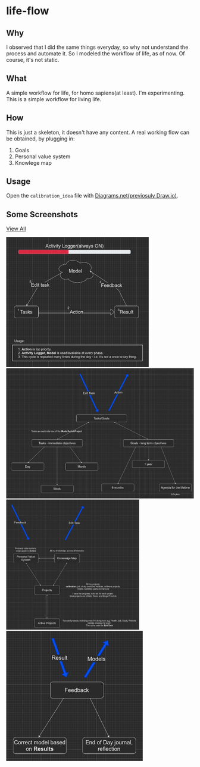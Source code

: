 # life-flow

## Why

I observed that I did the same things everyday, so why not understand the process and automate it.
So I modeled the workflow of life, as of now.
Of course, it's not static.

## What

A simple workflow for life, for homo sapiens(at least).
I'm experimenting.
This is a simple workflow for living life.

## How

This is just a skeleton, it doesn't have any content.
A real working flow can be obtained, by plugging in:

1. Goals
2. Personal value system
3. Knowlege map

## Usage
Open the `calibration_idea` file with [Diagrams.net(previosuly Draw.io)](https://app.diagrams.net/).

## Some Screenshots

<a target="_blank" href="https://viewer.diagrams.net/?tags=%7B%7D&highlight=0000ff&edit=_blank&layers=1&nav=1&title=calibration_idea.drawio#R%3Cmxfile%20pages%3D%228%22%3E%3Cdiagram%20id%3D%22nVED_cFmHkKYGcl0D_A5%22%20name%3D%22High-level%20view%22%3E3VpZd9o6EP41nHvvAxzjheURCJC2SUiztElecoSt2ArCMrLM9usr2TJeIQRom5uHHNBIGknfzHyaEalovelySIHnXBIL4oqqWMuKdlZR1bqitfiHkKwiSUNpRgKbIksOSgS3aA3jmVIaIAv6mYGMEMyQlxWaxHWhyTIyQClZZIe9EJxd1QM2LAhuTYCL0p%2FIYk4kbRlKIj%2BHyHbileuK7JmCeLAU%2BA6wyCIl0voVrUcJYdG36bIHsQAvxiWaN9jSu9kYhS4rmXDvQzoavwpMVAWDMbdLOKiiNjAf330hrujx2UoetTELSNxR9UNDdPgAVfeWSSf%2FZovPO%2BBP%2FFgVXzPSFvVFG8PInUQrWoABritEWh3w%2Fas902W36tDQ52fz5cDsDMj1z6%2FJtDtAbSjP9DzGgCsK%2B%2BKjf590tMv5dGY3zefLnokcOrmpqhtIN1AlZ1MpCVwLivl1vsOFgxi89YApehfccbnMYVMsu4vISrDnkDK4TInkekNIppDRFR%2By3PhBNEW6vabJ9iJxonrsGU7KgRpSBqTf2hvViWn5F3nGuJky9k7j9y0kJIxbbw8rDb%2Bwwc9H9e6rh5uN7o%2BgGdz8ONJK9cZOM0GLB59susTlH93EcgpvEcocYhMX4AtCPGmvV8jYSlIHCBjJWhMuEXsQ02t88aj5GDYNQzbPllJ72FilGteQIg4%2FpLHM5aaIlBlx8zHdl6gKW7EuER5yg6q%2By8N8ElAT7gBQlxyYAn97OKiKAHSnv1KIAUPzLNuVOV84tUMpWKUGeAS5zE9pvhaCJAxULRsGcTtx5Ehj4tabrR3p6aehOXmfHUpzPYowrV%2F157M1tMaTvnd%2BdWwA6bvjB2N%2BMYqw4beNJ4QmJoH1RyhPU7O2bpcwXruE8erab6W80zhCx2SIuId7wuPycvZAnyzNHi3PbmnrGlw8HukJzZ2eENv%2FBcNlR%2BRBISdZ8it3C%2BD7yCxnynqWJnez5IYRM3yY0OMWRjycAdU9GbC1JwOm%2FNMocc9Y9j6iLDKhnksIWjmvj84tZ6XzvryiZk5RPmOIgCko%2BoDsegP9ALPDg%2Br69VJbX%2FAaoTm8uhi1B%2BuHJ%2B%2FIoGp9qCyy8TGzSEGGc8TERi%2BIbUP6L8ALsOJ5gDK6%2Bm%2Bfe9EddoaT1wcGXEbM8%2BnzDSDHJpbKTsul7LKpwwQNWcB3NsllzJnTpS2K2dqY12Y%2B419rlIagdKlM4gS7vSCMewQTGq6g9dv9Xn8gtDBKJjDukVlsPgH0udsg1%2B4SxsiUCxs7OfEddUcu4TKKDmM0ShxGPYnDFIrUclPFpwI4gDGfqCe1F4YvrBtwbN3dRjvrqi1d22Y0CgWDbcr78qDe4Y17GS5lmdL7R33v%2FbPFXNuCeQB5agrMfepBx3SftM7T928989v5OVyN3c742LDVduezb2Qs%2BbBKar04a9lUZ3tkMLVWM1vVvZnFhK18kXh4atPaM7XRP1Rq02hnOUdXDkxt9Bx56fnKYEtq896qtJGvSo1TV6UFIlwvnp%2B%2BL%2B4eq3c%2FXP3%2By2UvwLBa5MHYUZII4PTBsj4PMLJdERDcvYTPdQXJIBPgjuyYIsvCG%2F4C41CVcEyJC9drdCvGmdAVMBJlaflwCt9KTnEh5apCTS%2FeSGUZzAEX0n6gqwXQi7fP%2Fx10LV8jlOSNfxR0rQC69ulAb3w0T9cLoOufDnQjT%2BXKXwbdKIBufDrQ8%2FRS%2F5P0cqVpo%2Bd1MJvcq6uF3266A6PkIr33w9%2F1Op8O%2B83vi3GO1DYK2Dd%2FE%2Fa3K%2B1qpj7fe7b32B28fumul8MS7OMHHQvNS9%2BGhAmqEnXxOCSKteLjUOpZKFSUlfL62c3LTrNeWnO9VhG4bTZStup46xPx%2BI1Ng6l4MXLHvvhA4vWEEU%2F4B0WEIraqvbFyOTJbBp8eHPW94GSejPbHqfeOZfK%2F17yhWglRD3zIq9sBmAOEw%2BjmUSKqBcijUmzYc4AP3zLGmO5nnuPsoNXyflN2sDsnPJe5MsPDhA0KPQiYOKgyBa44FuNFq%2BixAopcWwgcMdoKS6mqmFcTp1YQ%2B0cMc4nABPA%2F4pqwCqrRQObwye%2F11BwnZ3%2FifeNZNc%2Bp8iWNN9Xfw7CGWmTYRlk5nX%2FRP4Ri3dHdbNa%2B7zeno2of3o9mLzy%2FKFJs4%2FPda62%2Fl8iVgl6sE5ufDvSy5%2BETgcybyb82RW8oyT%2BIaf1f%3C%2Fdiagram%3E%3Cdiagram%20id%3D%22CnGAGkjXtantocHm_Rao%22%20name%3D%22Activity%20Logger%22%3EtVXbUtswEP0az7QPYXyJSfqYhNCmMxCm0NsTo9gbW4MsGUlOAl%2FfXVsmBKWdQqdPks6u1qtzjuQgmVW7j5rV5YXKQQRxmO%2BC5CyI4yhMxjgQ8uCQUTjqkELz3GF74Jo%2FQr%2FVoQ3PwRwkWqWE5fUhmCkpIbMHGNNabQ%2FT1kocfrVmBXjAdcaEj37nuS07dJyGe%2FwT8KLsvxyFLlKxPtkBpmS52j6DknmQzLRStptVuxkIYq%2FnZZ7fjubLwWJwkf68%2BXEv0ttLO%2BiKnb9my9MRNEj75tIQflhkj3ffJovF4uvn%2BO7LPSz70hsmGseXO6t96AkstGrqv%2BygLwfawu6YvGzVl90ziN4DVYHVD5jX7%2Br1cbYbROHQIdu9iunYYeUzBZPeecw5p3iqvmcHJ46gV%2BiQeGRdMWP4BtrzVbWSxA76u2Q0aMiUzg3OAAmhw7HM8g23NOWSLhVYxvGzs46zFbO88vhH%2BmUO1FcUJNNtyS1c1yyj6BbvLGKlrYQLr5W07g7GQ1z7uv3RBi91%2B60%2BSeqJMTwmxtNt%2BhcxjrYcemLMWVYS2bLrtGSm1QIM6cOs1XzVWHqKJkF8KrDB6UrjrKBZdII5N8zc4SBZBX5GTBlXmivdCvgynFAY5YN3xjJtByDz937WkLIqpXI%2FlJ60sjPbUNtq7TwlwHIl%2FfTTk%2FaooAs6q0CHCT9pREkzVVXIifHDYwrP5YZrJavOugPqrzE8w3F5icIsz887fwqVsa4VWplGt77ksjCeY9FD9tCWTPBC4lzAmiLkM45P9MTBFc9z2jzVYPijeyNCXNeKU%2BdYNZ0G6RlVaqwyncFf%2BD0a%2F0e%2FD9OD5yiK%2FMdoeHrE%2F%2FEb%2FI%2FL%2FU%2BljT37NyfzXw%3D%3D%3C%2Fdiagram%3E%3Cdiagram%20id%3D%22cntS2G54vDvxFcAFoPWJ%22%20name%3D%22Tasks%22%3E7Vpdd%2BIqFP01PjorH8bERz9qb7vaVZft1Dovd2GCCSMJKcEa59cPJKCJcWxrrdU790k4wBH23uQcSGpmN0wvKYiDW%2BJBXDM0L62ZvZph6I7j8B9hWeaWpmbnBp8iT3ZaG%2B7RLyiNmrTOkQeTUkdGCGYoLhtdEkXQZSUboJQsyt2mBJf%2FNQY%2BrBjuXYCr1hHyWJBbHUtb2%2F%2BByA%2FUP%2BuabAmB6iwNSQA8siiYzIua2aWEsLwUpl2IBXgKl%2BFtnz37153vw8gJlv32xNRxPXfWf8%2BQ1RIojNhhXTfl0thS4QU9Dp%2BsRiTiPx1K5pEHhRuN1whlAfFJBPANITE36tz4EzK2lOSDOSPcFLAQy1aYIvYkhn8zLFkdF5p6qXSdVZayMiURkx6NhmiMGF3mXixVHauBorJ2k9WUnzeCJ0FOyJy6cEe%2FhtQwoD7c5U%2FuEgFnQYiSmktIQsgnyTtQiAFDL2W1Ail6f9VvNXRAEF%2BHockNWtcbUp5yf9qqrnzkM5XD1vrghcI81qZMNe9QUOvICnq7gPYVzKbwvkhAzqEFVGL%2BvTTr%2BpF5tv8aolWkPBGm5bRfAJ7Lf6oZTcwX0EliEPGyL8oPIJklvFtduAtD6CHAIC%2BTyU8exfkkEzWKT6I4sCKjtWYEy4sAMXgfgwzZBU9Jyvr4GGUvkDKY7sRYPVYNs%2FxYtVqyvlgnEQ2VGQSFBKKpfRIvdoWXHlieCZoNbSNIOVU0DfuYaDoVNEcQzs4ETt2ySnC2ml8Np3qGFfC85WgE5wGodWrq1I0KnE1xJBGQJueBqbkBasv6clCtI6cw7zjsnGgKo5tvzWGMk8phdOfIVP9FTDdPi%2Bljnz%2FP%2F1zydqoPfofxMarNSlC8JACrUwgmkS9WBWm4cQ45h3Bpndx5Q230Aty6mB8E9DwgbWrlLNk%2BZpYMes%2Fzi4tkiKf2nXfVSgf3blCvZnUVJH0OZfxBRFaX6WCi3Go7kXLMPXO11WX54dVXPe62fRh5oCbeAVCx0QNx34DRFDIUws%2BW5E4%2BX5fkl0lOr8B4wxETi8PiTmYDNL4MVkYGYORHvOxyJCDlBrFY5ALclg0h8jycxViYoF9ScSKKxeLGOVuO1alZPeGLh9UkR3kDdJ6vfQLoqVJz%2BTFQ1bazhRHzAIzQQQCXaNQY1dNFiK%2B7V1bcrldPyuouja88C6Yg8xElDESuiF8ama70rm7VJuo%2BLXtj962dxboBJSLqFW7eJn%2B8djsxqg91bdcok23pW8Jo45PoTmbTIRmPGJqmToqNgAw716us7D906OTCpKwt3s1ywwQTd%2FYQoEg19BHe8ljdg%2FZiIrsVWknZq3msvNE%2Bfhq7ddbVmH%2F2B5ZzE4Q6SZyIIqoRYccbl74885zxy5XNV9bmJ551vieQ3k3yqKhhMIG4jLBYcwmy5vOcqIZ6HsLavIPRiNN1o8L7wkNitKCmwEjus8gIRtEs%2F18PMMA9Zl%2BtGH0uC6N7ecX6o7HxcB1ju9l5nNvz4eN62ENBzP9OeNImX1IoRT3ZC9K6%2FsUmj0Gbc7oYaD%2B8ehF%2FqcCCKJIAxKI4xTCVu5ZvaE9tYBeDJEHuH7WR7dwp39RdgnkmLlyammZpcJrteEpmsNSi9zrdd6vp1a1Z0Iq1RSrK9sHPK3S7LNVNBeaPpMrHFRU%2FprEheXvD0d5fafBqQeNH0LxINUm0v9zH6e3zE%2F3hmf5d2runzgDcjD8od%2BN%2FuR9G7g19Q6b76t16Zd8cUu7ctP4IL%2Few%2FpTRvPgN%3C%2Fdiagram%3E%3Cdiagram%20id%3D%22YxMqXrZd3gOxDSr8PaLY%22%20name%3D%22Action%22%3ErVVNc9owEP01PpIRNib0CIZQ2qT5aiaZXjrCWmwlwnIlOTH8%2BkiWhG3ITJuZXmD1dvettPskB1GyrZcCl%2FkVJ8CCEJE6iOZBGA5RNNF%2FBtlZZIzOLZAJSlxQC9zTPfhMh1aUgOwFKs6ZomUfTHlRQKp6GBaCv%2FXDNpz1q5Y4gxPgPsXsFH2kROUWncSoxb8CzXJfeYicZ4t9sANkjgl%2F60DRIogSwbmy1rZOgJnm%2Bb78TonCuzD7Hu2Hg9XmaZVO4oElu%2FhMyuEIAgr1f6lDS%2F2KWeX6dUELKnMzJSxf5FkQjpmuOVsLbWXGWtQl41SZiBxMn4xkZBAmp6FSF2xmllYSiBloYX4FMFybddNVtfOjUlCbrFxtmQaG2sSMZoW2U31wEBp4BaGoHu7UObaUEJM%2BEyDpHq8bKqTXJaeFaqQTz4J4brgqxaWVp6He8EI5tQ4nev2PPXazMPuAuqMw1%2FMl8C0oYU7tvCGKbcrOr52c3lo1HiSWd5R47jDsLkB2oG6HrA0352b5IEFcr5%2FNNQoRw2tgNtVPxpy51%2FLxn4p7x8A2Z6oDwlFZt04%2FzTuQlaZxXLq0pbNOu1dGixdbkmCFNVlzO7Wm9LCTm%2BeraH%2BpX4Tz5Y%2FL6y8X%2B6dfZZv2E4sMfOfXDGuixuflW31D6Z24VfkiFeVsNX1Mbh8GqNN6J%2FeOnvSFLY25YVBPzVOi9wkFceY8ZVhKmvYVdyyLDWUs4YyLhjJCKEawaaQt%2BAv0PMP5LPm0kID0nq9TGXVkEn%2BgEo%2BZO6Xoa%2F%2FR%2B0g6rsKNuR%2BtSkfhkUqj0VncJ5G8Eim4vO47c0Q1Hv2VSjWzPqFq1Hw4%2BkcC18uOxj3UPsGWof2QRYt3%3C%2Fdiagram%3E%3Cdiagram%20id%3D%22PjM3zL20g7GNLO9FzXZp%22%20name%3D%22Result%22%3E7VlbV%2BI6FP41rHXOg6xeuTxy0dFxFD2Mo%2FjCSttAM4akpinQ%2BfUnaVPb0oqo4GKtc%2FpCs5PsNN%2F%2Bsi%2BhYQ4W628MBP4V9SBuGJq3bpjDhmHomtkRP1ISp5KW1k4Fc4Y8NSgXjNEfmM1U0gh5MCwN5JRijoKy0KWEQJeXZIAxuioPm1FcXjUAc1gRjF2Aq9J75HE%2FlXZsLZefQzT3s5V1TfUsQDZYCUIfeHRVEJmnDXPAKOXp22I9gFiCl%2BFyc99ZBmNwqqNVy7skejw%2BfT5JlZ29Z8rLFhgk%2FMOqrx%2F57XnrcRia05OlfjMZWgsjU70EOFJ4qb3yOANwzmgU7PgFmTrIOFzXmRc4mdocQUE9SBeQs1iMU7NMS32IYp2d2WuV29DIZH7Zfoo7ijfzF905NuJFwfMOK5gVqC48KFbZxEvARTwoNekNs7%2FyEYfjALiydyWOmJD5fIFV94wSrs6MYYl2FeetZtvE%2BVU89Rr4zBr42ntAr%2FaLtdfQ07gPuPi5kL4CyjcvYojMkx4omyCuYCx2zctAAozmRLy7AjjIhEBig4Qb6KmOBfI8Ob3PYIj%2BKB5qoh1QRHiyXbvfsIdSV8RpmBplw0Z65xA2Uhzv7Ehxcw82emgtO7fXI%2FgQIMOfTFpLh7GjdQa2WXYGZh1S7TpnYB%2FKGVgVqEZOCNkScERJ%2BAqJxVIagzMsto6WUurHARX9ITy4F9lq7095kTqGdg%2FF0BovQkIOiCsR1OhMhm2YOhKewo8YQynREvgbRgtLz%2BEw8TZPfAgIArlFyN2mkIGFxJY4ofy5pkrLQo5wEKiz1JH5ok9aOs4sveMR28cJ04ZTfnvFDO%2BKO9%2Fv418e7pHshBWAhp5I7FSTUJLg93JKJHqUcZ%2FOKQH4B6WBQuy3oEKsIJNglk0F14g%2FyOlNw1bNSaFruFaqk0acNYjYYDrLzpqTYl8%2BLWll8wRTGe%2FJnDbfQSI7QxKbZMzbBt7ma0MaMRduQVUlMWJRGWvTcdOf1vXD6Pv58lu3Px8NvPtulOmTkG%2BlC4MYJM6slLbvmwv2F3Nhdyocp0m35a9HYtLWF5u0%2FV893tvSlyPhQrWyysK0hKvEktZzRLOOkzQu9sQAwwrWeWcW2v%2BBYYRFOFXKxLel%2BtLevaVcHzDk7imXpZVzX6MmMOt1lVznUIG5c6RVgtVqdrut%2FGmXcLNqcHupI0o1g7EP4LbE1AJwd4EHOEwObPgkIYxckcmGkqgA4YjBQ5cFWw28M0dNu6kb3cJjV6HWus22WXjsKvL7uHuoBd6oAC8Sewk7minsZfWwghJvwbpFgCEXGIuCQlQJGqH8rz6lGALy92tFxMUsHZjOX0h8j7xM%2BKTl47LJ3jpUH6gS7kQ5PXJ%2ByythQ8PAgXifoaHnykJ9a2TAiDylS4pDCoSy5KbZOBNUMwaT9dXzA3v0zPloPRyzzg34Mcmn%2FSzE36mDgVCU9GUsxdGzQ8d31i9jOo1GFz%2FaI81NWVpmdYE%2BoahT5esMw7XKMUT64WXphotBGCJ3e4yaiTxkQLFgtVRpapqtwVmSpDD6BEs9%2BrA%2FeHdUezOdKNCk7togk%2B2cdagVbuRxKLgjSyu5%2Fs0b4TSLUpOMwoX5hh7L3NDT7jaLXq7dLutNs66K3oTXLyDUUV00C2z%2FAvafQegB9%2Bnj9Pdd8mj2Hm8vB%2B7l%2BTmMHdJzPkl%2F83%2F674f%2Btr5B247W1AqPYX7sOLQ29G7mSfukvxDl%2F6ulGvJ%2FJ83TfwE%3D%3C%2Fdiagram%3E%3Cdiagram%20id%3D%22hcnZ3AZQKCcKHHeybnAb%22%20name%3D%22Feedback%22%3E7VhdV%2BIwEP01POLpBwV91AJ6dv1AXVfwxRPalBZC000DFH79TtspTcF1BVk9nrM8QHKTmSZ37kxSaqY9Tc4Fifwr7lJWMzQ3qZntmmHomnkMPymyzJGm1sqBkQhcnFQC98GKFpaIzgKXxpWJknMmg6gKOjwMqSMrGBGCL6rTPM6qT43IiG4B9w5h2%2Bhj4Eo%2FR48trcQvaDDyiyfrGo5MSTEZgdgnLl8okNmpmbbgXOataWJTlpJX8OL43m2Tzib1gfy26g20q4Xj1XNn3V1M1lsQNJSHdW3krueEzZCvTugCwD34apMlfI%2F5TIQEPNnQEdRjEKWAh8iJXBZECz4LXZo%2BTK%2BZZws%2FkPQ%2BIk46ugBpAebLKcNhj4cStWI0oP%2FGHSITcyokTZT44o7PKZ9SKdJV42ijicFD9TZa2F%2BUWjBMxHxFB8U8gvIbrV2XFEMDWd6BcXOLcZsLkSofJIfZNyQxzaIALMM6mgwWdTaExiht3NF4xmRc4LCK9dDXCIr%2BmUFpP%2BhPCak%2FcVdOHu9uPLPTd4stKMRRF6oIdkMews9ZyaUGPS6kz0ccMuOS8wgZHFMpl0ghmUle5Zcmgeyn5keGhd2BMtRO0HXWWRadEDaYWzVajQIYqKOlYdarWPaoCIAjKhCMJRHyNK2r5cYyrBuklGVzFB3oxzvrIIZ64dBXyMYgwkNH9DV%2FmClpJF5VlaCMyGBerfcHl4jxwRJpvV0i%2B8RUkZW1i6g%2BSQvGobWApj0ehLKsTNZmZbI2Kk6%2BULTaUNR6GfuLTNs6HLqUukPiTL5GZTeNKn%2FrKv4PKvtDTMXNcJyfnIwMKctNi3Mx3XOFsuavGS8G6nHGxilMMBpRUg5WD1nljM3dqccsC8JJ%2FkiXSALOsquo0YUIG3ZvfGWuLuH62zq%2Fvrw56a76T1Fp9kPR%2B%2FOQkRDjW4hD2LeDy6H1%2FPzQu%2Bt%2Fnz96t6fDuqZQj2JS9AC30yhtwv0swVoAqesWZcFhJI4D54%2ByyIqCB%2FXC5oyLzKWpaZZGvayYCD6hlRG9fWbvLKS%2Fpq8iE%2BsFlRTYO7PcNDeyfEN8edXaSvJtPycbatdOjk6UT6t1oOIBXUXtH6B%2BfA3Ei6codb9vOtgiYEK%2F7sx%2FraCeTTrRxfXPd6aDKqH%2F6fCOdFhfvwsZ69qRpnwMc7%2F0sDb8HuwsfSEdACpfxHMP5d8ZZuc3%3C%2Fdiagram%3E%3Cdiagram%20id%3D%22Crilr1NEvqzedbkEpHNV%22%20name%3D%22Model%22%3E7VpbV%2Bo6EP41rPMEqxco%2BggoeNm69aB4eXGlbWgjbdPdhJu%2F%2FiRtQq9UVLzstY4PmkySIZn55stMsKEP%2FNUoAqF7gW3oNTTFXjX0o4amqQcHB%2BwPl6yFpKt0E4kTIVvIUsEYvUAhVIR0jmxIchMpxh5FYV5o4SCAFs3JQBThZX7aFHv5Tw2BA0uCsQW8svQO2dRNpAcdJZWfQOS48pNVRYz4QE4WAuICGy8zIv24oQ8ijGnS8lcD6HHrSbuMHn6Dp%2B6tOjave%2Fr8GZ0OyUkzUTZ8y5LNESIY0Her1sfIhOdBX7H9l0sdEi%2BYaM12onoBvLmwlzgrXUsDwsDucT%2BwnuUBQpDV0PuEgoiWxS71PSZQWXOKAyrQoLVZH64QvRdjvP3A2kqrI3pHHHCK7KxlJ6DR%2Bj7byazi3XRZ3JPrdrSXsCvB88iCNUaSsAWRA2nNvE4yD9o5RApvjCD2Idskm7BMcShh6GYgKGUR9ABFizyOgQgHZ6Nu8wlXGLHjaoqI3aYq9iMit91V8iqSc4tVWeAUFOkFPUpBT2KXkh7WyJw6FcWwrIboy%2BzxQr1prxaXsxsNrZ%2Fw42W3qZcQGeF5YENbOBtH1MUODoD3C%2BNQIOwZUroW8ANzivPYlFhM8feQGanGYgbP6kExAkwPW7MbFwVyYIi8zYdtQNzqdnI4%2FloUd8oorrS3uiOKd4ZnDhBv9X77Z3o%2F41TtTU7dGTafz2Ff4%2F0t5GQoOVLpHHwtqXRev%2FccBrTwbV5YwIjCVc4kIq0BplSrVNtT2kXv5A2jS7bNXBqaUXFrqG1luxN2DcEn%2FzbUFzPdGziaOl5P6ahLN4dLbXUFI8JDbiNlhlsTCv2Gxj6C7cPw2K76ZsRaDm%2BNMJus9%2BLdEUQ4EBjoNQP4LGT7gUnCGPFimVzVsyjCgRSzvW9GSs5iZqf5KAcecgKenDDPwYgJuHMQywt7YsBHts2X9yNI0ItwEA%2FRkIMuNmKn3%2BgccV2MQ4iI%2FgoyKIOkFnNFkGwFg9Ypu16pSRg%2B4vk60qj2%2FER4fiw8v5WmucmWLqJwHIKYo5as1KhPFj%2FLooWUyKiILa3CwEVy2tvtZvxUGtIKLKSVLaWrVSykfRYWy4ydweJ5gJdefGdpSh8Q%2BC1oNLZYf6uV28XE%2BuvQWEn0SsnEvXiRz%2Fc8S03MOR5YESaEN%2BIpNvYBCshfycu7%2B%2B019Ot78Mzz%2BeJq9tubntkvwIEmMHxLrSDiH8ITaiFdMSqIontYRRT7sFVdBpsligg%2Fs0OV0blnVqh13evoWssr%2FpsvJa2OBkJpS57NFdO8UgbHwhqZEdiexnEqecZm0iB0bq%2BTJlzByEJEkI2LTRNBImbhKV0yq2c3wwcqNpNLL02MZ0LFEpqE%2BVr0HMYrDq%2BNMD8kiDirQWrVHG8jOeX7AQu%2BF%2BqKHTmMt4Rmim0slSlTHPE2sNx0562yygscp8fp0ZTkrCiYooBtusVTLubpzQBl9aPD553%2BE7spwDQm5J%2FOxR%2BMFpkjd%2FME1FTL4dOuJKB91EuVZ6h4QmXX5lh0AxzEBv2OV4ydHx9e996ujxF1FJ19jPg1GNOn3lw%2Fdi%2F1y%2F7Zn%2FZkciot%2BelPUbcERr9NHm9snQdM6MlLNolObo6cR40%2FcywHmgnqeXGrtcNVOigjegihbQJrlmHARGG2lvVQMEs%2B1AYUMHXx9xrakCFNG7hW8Kj3Hq%2FPB9b5yQlcm0HPTJfdZMz4ZHqAKYrHJEgXz9Fo9ev86i6cHk1s6x5dE5y8q%2BVBnQEscUHIm1MPrgRe%2BpXfA1TfjzFmpgxOA%2Bwx1uMqdUXpKHAaYy3CM5gbUY%2F6gzej7Kc8sxdfbJrvfWdvbop7mQnoh63DzE%2B3m1f87jcy1s1A%2FgtC4NhGfPUNIB%2BIgtEpHd49aDdnodc1%2BpN5d%2F7v5INR0Pk%2FCvYTBWrhwYAVsy0l86Pp74uJTZYrg8soBNc%2BY6B0vV%2BPTw6X%2BFY1l4Zyrfnk%2BOLovqJKLt33P6MWO9TLqdBh1fvhPiqJuvs7W0lYMcg05atqsloXvqni%2F7QirNJ0esl0Q2zNCTNMoexhhYHlze2khGG5ZVIJ%2BHEJkAgDvORFA2w5%2FM8JBB47Urz0TFZe47Tyuktqo3JhchsyTs7XOJmapqKSYbklnxP%2FSqojsf9kValYrL4k%2Fpo3%2Fw8iTRJeOx%2FE5a8AjKpvf4o5xw44ZN30f1cSvkz%2FBUg%2F%2Fg8%3D%3C%2Fdiagram%3E%3Cdiagram%20id%3D%22GItFWY2TJpl76BVu7uRV%22%20name%3D%22Edit%20Task%22%3E7Vjbkto4EP0aKrsPbPnKwCPXYbMzGVJDMpW8UMKSbQXZMrK4fv22sAy%2BZYpkZja7VUsVIHdLLemc0y1Byx5G%2B1uBkvCeY8JaloH3LXvUsizTsLvwpSyHzNIxbjJDICjWnS6GR3ok%2BUht3VBM0lJHyTmTNCkbPR7HxJMlGxKC78rdfM7KsyYoIDXDo4dY3fpEsQwza9c1LvYpoUGYz2wa2hOhvLM2pCHCfFcw2eOWPRScy6wV7YeEKfByXIL1zMP4js1uv%2FSma6M3%2F%2FiQtLNgkx8Zct6CILH86dDHL4e5tNc49nt3x9niyQmmizz0FrGNxkvvVR5yAAPBN8mVK8jDESHJvoletMzDXhAE6REeESkO0E%2BPcmw3G6dVZ%2FU0CbsLh5ajbWGRv7wj0roJzrEv2EBDw9MMVZSuFsb7jx7v3hPEGfrkRFyjW4aqw2Dagc8BlCJmnfWG5452ekqJPnSwnGR%2FcUIrUN%2F3aEVOAAkBAFEep2olMXy8m6N0lb7Lp4FVZzNl42pEAU8xJmoLJrh3IZXkMUGe8u4gt8EWyohpd53QZ%2FVRJfS7xJkNPFlNPDmvwFPjkus8jTEF1CaCRHxLTuAS36ceJSfapAK5BiZsV5YRQ4wGMbQ9GEYEGBQoFApNXzsiirEaPhAEONdKN%2BA54TSWp226g5Y7UrE2kme6OIVWtOrKaXbfghydRWbnyiyy34qczr%2B03pg3V9SbRh13XwGq1Iym%2B107Pkyiz4NvrGse%2Fxy9Wb3pY3xRPZynQj2FKi%2F8jdwI1WjDO1YJAMc%2Bgp0MFRCErNSpCFOEv7Iidb5DeZ3aX1eC3Bp1M4biCtpFgP%2BDxed6HrQ3pyCvRW49w87J9MJa9Ckl4mH5TV0nLYOhJWGvemCrO%2FJv8IYc%2Bv3ZVGA0XmUzYyQRxDxdVq0JiMcaDgVlwvww3q6PBC9X42T64fNl2ByJgGgEFktQzyrz5br76%2Btqvdt2HxZ38uHoO%2BPuji7bxRqndVpQFdxfE9X0Gdn31c0a1klirJsjj6E0pV5Zd1Vx%2BJSxIWcgYxXSNgzXID7YUyn4ipQ85mgwbJTTc5Wc4NJt%2FtmkdhvEktsEYUjSbfk3QJOC9AwzlSUFrXbLx4Fb0WDKN8IjelDxzl2JY1ePFav3R6%2Fwurkpx5Un1mtxT%2FI%2Bg9CkeHgsiP4fSIJ5dn78rPg9kJV16zrb0XY%2F8foTPnt6%2F0LxFwXzv%2FhfIH6nUxFttQJfq363EqhTifOaalf3%2B%2FMv8SzC5f8Me%2Fw3%3C%2Fdiagram%3E%3C%2Fmxfile%3E">View All</a>

<img src="screenshots/calibration_idea-High-level%20view.jpg" height="350px">
<img src="screenshots/calibration_idea-Tasks.jpg" height="350px">
<img src="screenshots/calibration_idea-Model.jpg" height="350px">
<img src="screenshots/calibration_idea-Feedback.jpg" height="350px">
